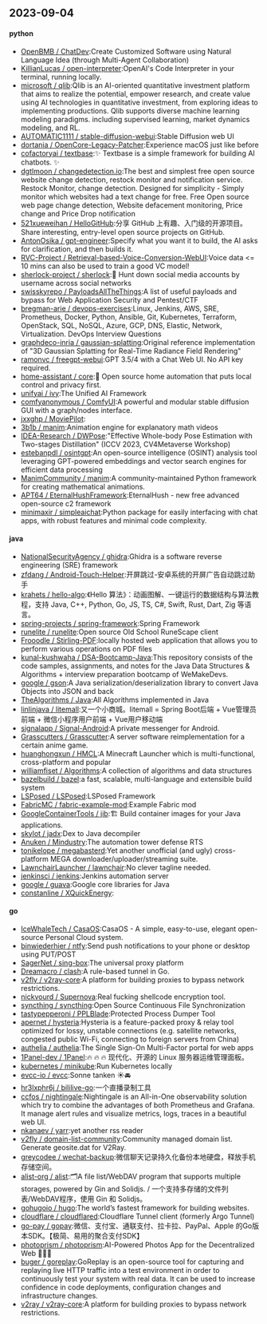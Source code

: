 ## 2023-09-04

#### python
* [OpenBMB / ChatDev](https://github.com/OpenBMB/ChatDev):Create Customized Software using Natural Language Idea (through Multi-Agent Collaboration)
* [KillianLucas / open-interpreter](https://github.com/KillianLucas/open-interpreter):OpenAI's Code Interpreter in your terminal, running locally.
* [microsoft / qlib](https://github.com/microsoft/qlib):Qlib is an AI-oriented quantitative investment platform that aims to realize the potential, empower research, and create value using AI technologies in quantitative investment, from exploring ideas to implementing productions. Qlib supports diverse machine learning modeling paradigms. including supervised learning, market dynamics modeling, and RL.
* [AUTOMATIC1111 / stable-diffusion-webui](https://github.com/AUTOMATIC1111/stable-diffusion-webui):Stable Diffusion web UI
* [dortania / OpenCore-Legacy-Patcher](https://github.com/dortania/OpenCore-Legacy-Patcher):Experience macOS just like before
* [cofactoryai / textbase](https://github.com/cofactoryai/textbase):✨ Textbase is a simple framework for building AI chatbots. ✨
* [dgtlmoon / changedetection.io](https://github.com/dgtlmoon/changedetection.io):The best and simplest free open source website change detection, restock monitor and notification service. Restock Monitor, change detection. Designed for simplicity - Simply monitor which websites had a text change for free. Free Open source web page change detection, Website defacement monitoring, Price change and Price Drop notification
* [521xueweihan / HelloGitHub](https://github.com/521xueweihan/HelloGitHub):分享 GitHub 上有趣、入门级的开源项目。Share interesting, entry-level open source projects on GitHub.
* [AntonOsika / gpt-engineer](https://github.com/AntonOsika/gpt-engineer):Specify what you want it to build, the AI asks for clarification, and then builds it.
* [RVC-Project / Retrieval-based-Voice-Conversion-WebUI](https://github.com/RVC-Project/Retrieval-based-Voice-Conversion-WebUI):Voice data <= 10 mins can also be used to train a good VC model!
* [sherlock-project / sherlock](https://github.com/sherlock-project/sherlock):🔎 Hunt down social media accounts by username across social networks
* [swisskyrepo / PayloadsAllTheThings](https://github.com/swisskyrepo/PayloadsAllTheThings):A list of useful payloads and bypass for Web Application Security and Pentest/CTF
* [bregman-arie / devops-exercises](https://github.com/bregman-arie/devops-exercises):Linux, Jenkins, AWS, SRE, Prometheus, Docker, Python, Ansible, Git, Kubernetes, Terraform, OpenStack, SQL, NoSQL, Azure, GCP, DNS, Elastic, Network, Virtualization. DevOps Interview Questions
* [graphdeco-inria / gaussian-splatting](https://github.com/graphdeco-inria/gaussian-splatting):Original reference implementation of "3D Gaussian Splatting for Real-Time Radiance Field Rendering"
* [ramonvc / freegpt-webui](https://github.com/ramonvc/freegpt-webui):GPT 3.5/4 with a Chat Web UI. No API key required.
* [home-assistant / core](https://github.com/home-assistant/core):🏡 Open source home automation that puts local control and privacy first.
* [unifyai / ivy](https://github.com/unifyai/ivy):The Unified AI Framework
* [comfyanonymous / ComfyUI](https://github.com/comfyanonymous/ComfyUI):A powerful and modular stable diffusion GUI with a graph/nodes interface.
* [jxxghp / MoviePilot](https://github.com/jxxghp/MoviePilot):
* [3b1b / manim](https://github.com/3b1b/manim):Animation engine for explanatory math videos
* [IDEA-Research / DWPose](https://github.com/IDEA-Research/DWPose):"Effective Whole-body Pose Estimation with Two-stages Distillation" (ICCV 2023, CV4Metaverse Workshop)
* [estebanpdl / osintgpt](https://github.com/estebanpdl/osintgpt):An open-source intelligence (OSINT) analysis tool leveraging GPT-powered embeddings and vector search engines for efficient data processing
* [ManimCommunity / manim](https://github.com/ManimCommunity/manim):A community-maintained Python framework for creating mathematical animations.
* [APT64 / EternalHushFramework](https://github.com/APT64/EternalHushFramework):EternalHush - new free advanced open-source c2 framework
* [minimaxir / simpleaichat](https://github.com/minimaxir/simpleaichat):Python package for easily interfacing with chat apps, with robust features and minimal code complexity.

#### java
* [NationalSecurityAgency / ghidra](https://github.com/NationalSecurityAgency/ghidra):Ghidra is a software reverse engineering (SRE) framework
* [zfdang / Android-Touch-Helper](https://github.com/zfdang/Android-Touch-Helper):开屏跳过-安卓系统的开屏广告自动跳过助手
* [krahets / hello-algo](https://github.com/krahets/hello-algo):《Hello 算法》：动画图解、一键运行的数据结构与算法教程，支持 Java, C++, Python, Go, JS, TS, C#, Swift, Rust, Dart, Zig 等语言。
* [spring-projects / spring-framework](https://github.com/spring-projects/spring-framework):Spring Framework
* [runelite / runelite](https://github.com/runelite/runelite):Open source Old School RuneScape client
* [Frooodle / Stirling-PDF](https://github.com/Frooodle/Stirling-PDF):locally hosted web application that allows you to perform various operations on PDF files
* [kunal-kushwaha / DSA-Bootcamp-Java](https://github.com/kunal-kushwaha/DSA-Bootcamp-Java):This repository consists of the code samples, assignments, and notes for the Java Data Structures & Algorithms + interview preparation bootcamp of WeMakeDevs.
* [google / gson](https://github.com/google/gson):A Java serialization/deserialization library to convert Java Objects into JSON and back
* [TheAlgorithms / Java](https://github.com/TheAlgorithms/Java):All Algorithms implemented in Java
* [linlinjava / litemall](https://github.com/linlinjava/litemall):又一个小商城。litemall = Spring Boot后端 + Vue管理员前端 + 微信小程序用户前端 + Vue用户移动端
* [signalapp / Signal-Android](https://github.com/signalapp/Signal-Android):A private messenger for Android.
* [Grasscutters / Grasscutter](https://github.com/Grasscutters/Grasscutter):A server software reimplementation for a certain anime game.
* [huanghongxun / HMCL](https://github.com/huanghongxun/HMCL):A Minecraft Launcher which is multi-functional, cross-platform and popular
* [williamfiset / Algorithms](https://github.com/williamfiset/Algorithms):A collection of algorithms and data structures
* [bazelbuild / bazel](https://github.com/bazelbuild/bazel):a fast, scalable, multi-language and extensible build system
* [LSPosed / LSPosed](https://github.com/LSPosed/LSPosed):LSPosed Framework
* [FabricMC / fabric-example-mod](https://github.com/FabricMC/fabric-example-mod):Example Fabric mod
* [GoogleContainerTools / jib](https://github.com/GoogleContainerTools/jib):🏗 Build container images for your Java applications.
* [skylot / jadx](https://github.com/skylot/jadx):Dex to Java decompiler
* [Anuken / Mindustry](https://github.com/Anuken/Mindustry):The automation tower defense RTS
* [tonikelope / megabasterd](https://github.com/tonikelope/megabasterd):Yet another unofficial (and ugly) cross-platform MEGA downloader/uploader/streaming suite.
* [LawnchairLauncher / lawnchair](https://github.com/LawnchairLauncher/lawnchair):No clever tagline needed.
* [jenkinsci / jenkins](https://github.com/jenkinsci/jenkins):Jenkins automation server
* [google / guava](https://github.com/google/guava):Google core libraries for Java
* [constanline / XQuickEnergy](https://github.com/constanline/XQuickEnergy):

#### go
* [IceWhaleTech / CasaOS](https://github.com/IceWhaleTech/CasaOS):CasaOS - A simple, easy-to-use, elegant open-source Personal Cloud system.
* [binwiederhier / ntfy](https://github.com/binwiederhier/ntfy):Send push notifications to your phone or desktop using PUT/POST
* [SagerNet / sing-box](https://github.com/SagerNet/sing-box):The universal proxy platform
* [Dreamacro / clash](https://github.com/Dreamacro/clash):A rule-based tunnel in Go.
* [v2fly / v2ray-core](https://github.com/v2fly/v2ray-core):A platform for building proxies to bypass network restrictions.
* [nickvourd / Supernova](https://github.com/nickvourd/Supernova):Real fucking shellcode encryption tool.
* [syncthing / syncthing](https://github.com/syncthing/syncthing):Open Source Continuous File Synchronization
* [tastypepperoni / PPLBlade](https://github.com/tastypepperoni/PPLBlade):Protected Process Dumper Tool
* [apernet / hysteria](https://github.com/apernet/hysteria):Hysteria is a feature-packed proxy & relay tool optimized for lossy, unstable connections (e.g. satellite networks, congested public Wi-Fi, connecting to foreign servers from China)
* [authelia / authelia](https://github.com/authelia/authelia):The Single Sign-On Multi-Factor portal for web apps
* [1Panel-dev / 1Panel](https://github.com/1Panel-dev/1Panel):🔥 🔥 🔥 现代化、开源的 Linux 服务器运维管理面板。
* [kubernetes / minikube](https://github.com/kubernetes/minikube):Run Kubernetes locally
* [evcc-io / evcc](https://github.com/evcc-io/evcc):Sonne tanken ☀️🚘
* [hr3lxphr6j / bililive-go](https://github.com/hr3lxphr6j/bililive-go):一个直播录制工具
* [ccfos / nightingale](https://github.com/ccfos/nightingale):Nightingale is an All-in-One observability solution which try to combine the advantages of both Prometheus and Grafana. It manage alert rules and visualize metrics, logs, traces in a beautiful web UI.
* [nkanaev / yarr](https://github.com/nkanaev/yarr):yet another rss reader
* [v2fly / domain-list-community](https://github.com/v2fly/domain-list-community):Community managed domain list. Generate geosite.dat for V2Ray.
* [greycodee / wechat-backup](https://github.com/greycodee/wechat-backup):微信聊天记录持久化备份本地硬盘，释放手机存储空间。
* [alist-org / alist](https://github.com/alist-org/alist):🗂️A file list/WebDAV program that supports multiple storages, powered by Gin and Solidjs. / 一个支持多存储的文件列表/WebDAV程序，使用 Gin 和 Solidjs。
* [gohugoio / hugo](https://github.com/gohugoio/hugo):The world’s fastest framework for building websites.
* [cloudflare / cloudflared](https://github.com/cloudflare/cloudflared):Cloudflare Tunnel client (formerly Argo Tunnel)
* [go-pay / gopay](https://github.com/go-pay/gopay):微信、支付宝、通联支付、拉卡拉、PayPal、Apple 的Go版本SDK。【极简、易用的聚合支付SDK】
* [photoprism / photoprism](https://github.com/photoprism/photoprism):AI-Powered Photos App for the Decentralized Web 🌈💎✨
* [buger / goreplay](https://github.com/buger/goreplay):GoReplay is an open-source tool for capturing and replaying live HTTP traffic into a test environment in order to continuously test your system with real data. It can be used to increase confidence in code deployments, configuration changes and infrastructure changes.
* [v2ray / v2ray-core](https://github.com/v2ray/v2ray-core):A platform for building proxies to bypass network restrictions.
